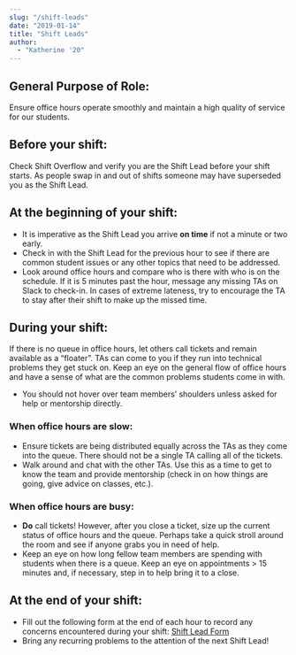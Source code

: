 ```yaml
---
slug: "/shift-leads"
date: "2019-01-14"
title: "Shift Leads"
author:
  - "Katherine '20"
---
```


## General Purpose of Role:

Ensure office hours operate smoothly and maintain a high quality of service for our students.

## Before your shift:

Check Shift Overflow and verify you are the Shift Lead before your shift starts. As people swap in and out of shifts someone may have superseded you as the Shift Lead.

## At the beginning of your shift:

- It is imperative as the Shift Lead you arrive **on time** if not a minute or two early.
- Check in with the Shift Lead for the previous hour to see if there are common student issues or any other topics that need to be addressed.
- Look around office hours and compare who is there with who is on the schedule. If it is 5 minutes past the hour, message any missing TAs on Slack to check-in. In cases of extreme lateness, try to encourage the TA to stay after their shift to make up the missed time.

## During your shift:

If there is no queue in office hours, let others call tickets and remain available as a “floater”. TAs can come to you if they run into technical problems they get stuck on. Keep an eye on the general flow of office hours and have a sense of what are the common problems students come in with.

- You should not hover over team members’ shoulders unless asked for help or mentorship directly.

### When office hours are slow:

- Ensure tickets are being distributed equally across the TAs as they come into the queue. There should not be a single TA calling all of the tickets.
- Walk around and chat with the other TAs. Use this as a time to get to know the team and provide mentorship (check in on how things are going, give advice on classes, etc.).

### When office hours are busy:

- **Do** call tickets! However, after you close a ticket, size up the current status of office hours and the queue. Perhaps take a quick stroll around the room and see if anyone grabs you in need of help.
- Keep an eye on how long fellow team members are spending with students when there is a queue. Keep an eye on appointments > 15 minutes and, if necessary, step in to help bring it to a close.

## At the end of your shift:

- Fill out the following form at the end of each hour to record any concerns encountered during your shift: [Shift Lead Form](https://forms.gle/aUGtnnx8AGHcGEuE7)
- Bring any recurring problems to the attention of the next Shift Lead!
